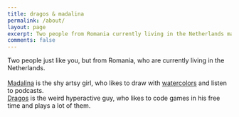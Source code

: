 ```yaml
---
title: dragos & madalina
permalink: /about/
layout: page
excerpt: Two people from Romania currently living in the Netherlands making games.
comments: false
---
```


Two people just like you, but from Romania, who are currently living in the Netherlands.
<br />
<br />
[Madalina](https://www.instagram.com/madalina_panaghie/) is the shy artsy girl, who likes to draw with [watercolors](https://madalinapanaghie.com/) and listen to podcasts.
<br />
[Dragos](https://www.linkedin.com/in/dragos-daian-aa29b7a7/) is the weird hyperactive guy, who likes to code games in his free time and plays a lot of them.